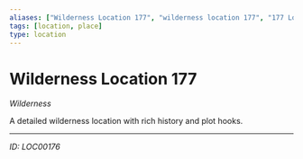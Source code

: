 ```yaml
---
aliases: ["Wilderness Location 177", "wilderness location 177", "177 Location Wilderness"]
tags: [location, place]
type: location
---
```


# Wilderness Location 177

*Wilderness*

A detailed wilderness location with rich history and plot hooks.

---
*ID: LOC00176*